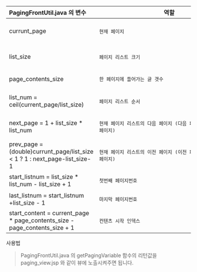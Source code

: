 

|PagingFrontUtil.java 의 변수|역할|예시|
|:------|------|------|
|currunt_page|<pre>현재 페이지</pre>|<pre> 페이징 모습이 "< 1 **2** 3 4 5 >" 인 경우 현재 페이지는 2</pre>|
|list_size|<pre>페이지 리스트 크기</pre>| <pre> 페이징 모습이 "< 1 2 3 4 5 >" 인 경우 페이지 리스트 크기는 5</pre> |
|page_contents_size|<pre>한 페이지에 들어가는 글 갯수</pre>||
|list_num = ceil(current_page/list_size)|<pre>페이지 리스트 순서</pre>|<pre> "< 1 2 3 4 5 >" 이면 페이지 리스트 순서는 1번째, "< 6 7 8 9 10 >" 이면 페이지 리스트 순서는 2번째</pre>|
|next_page = 1 + list_size * list_num|<pre>현재 페이지 리스트의 다음 페이지 (다음 페이지 리스트의 첫번째 페이지)</pre>|<pre> 현재 페이지리스트가 "< 6 7 8 9 10 >" 이면 다음 페이지는 11 </pre>|
|prev_page = (double)currunt_page/list_size < 1 ? 1 : next_page-list_size-1|<pre>현재 페이지 리스트의 이전 페이지 (이전 페이지 리스트의 마지막 페이지)</pre>|<pre> 현재 페이지리스트가 "< 11 12 13 14 15 >" 이면 이전 페이지는 10 </pre>|
|start_listnum = list_size * list_num - list_size + 1|<pre>첫번째 페이지번호</pre>||
|last_listnum = start_listnum +list_size - 1|<pre>마지막 페이지번호</pre>||
|start_content = current_page * page_contents_size - page_contents_size + 1|<pre>컨텐츠 시작 인덱스</pre>||

사용법
> PagingFrontUtil.java 의 getPagingVariable 함수의 리턴값을 paging_view.jsp 와 같이 뷰에 노출시켜주면 됩니다.

